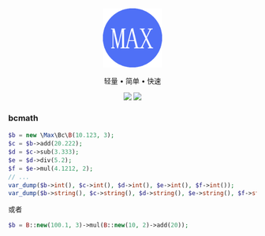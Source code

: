 <br>

<p align="center">
<img src="https://raw.githubusercontent.com/marxphp/max/master/public/favicon.ico" width="120" alt="Max">
</p>

<p align="center">轻量 • 简单 • 快速</p>

<p align="center">
<img src="https://img.shields.io/badge/php-%3E%3D8.0-brightgreen">
<img src="https://img.shields.io/badge/license-apache%202-blue">
</p>

### bcmath

```php
$b = new \Max\Bc\B(10.123, 3);
$c = $b->add(20.222);
$d = $c->sub(3.333);
$e = $d->div(5.2);
$f = $e->mul(4.1212, 2);
// ...
var_dump($b->int(), $c->int(), $d->int(), $e->int(), $f->int());
var_dump($b->string(), $c->string(), $d->string(), $e->string(), $f->string());
```

或者

```php
$b = B::new(100.1, 3)->mul(B::new(10, 2)->add(20));
```

